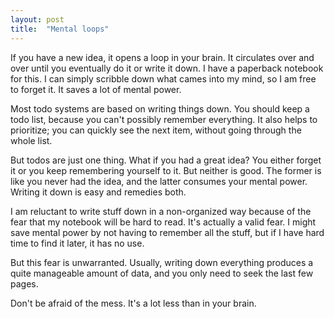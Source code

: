 ```yaml
---
layout: post
title:  "Mental loops"
---
```


If you have a new idea, it opens a loop in your brain. It circulates over and over until you eventually
do it or write it down. I have a paperback notebook for this. I can simply scribble down what
cames into my mind, so I am free to forget it. It saves a lot of mental power.

Most todo systems are based on writing things down. You should keep a todo list, because you can't
possibly remember everything. It also helps to prioritize; you can quickly see the next item,
without going through the whole list.

But todos are just one thing. What if you had a great idea? You either forget it or you keep remembering
yourself to it. But neither is good. The former is like you never had the idea, and the latter
consumes your mental power. Writing it down is easy and remedies both.

I am reluctant to write stuff down in a non-organized way because of the fear that my notebook
will be hard to read. It's actually a valid fear. I might save mental power by not having to remember
all the stuff, but if I have hard time to find it later, it has no use.

But this fear is unwarranted. Usually, writing down everything produces a quite manageable amount
of data, and you only need to seek the last few pages.

Don't be afraid of the mess. It's a lot less than in your brain.
